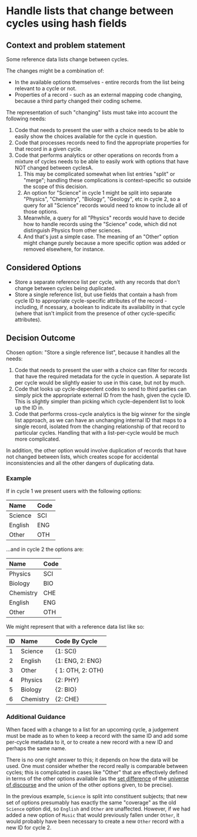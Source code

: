 # Handle lists that change between cycles using hash fields

## Context and problem statement

Some reference data lists change between cycles.

The changes might be a combination of:

- In the available options themselves - entire records from the list being relevant to a cycle or not.
- Properties of a record - such as an external mapping code changing, because a third party changed their coding scheme.

The representation of such "changing" lists must take into account the following needs:

1. Code that needs to present the user with a choice needs to be able to easily show the choices available for the cycle in question.
2. Code that processes records need to find the appropriate properties for that record in a given cycle.
3. Code that performs analytics or other operations on records from a mixture of cycles needs to be able to easily work with options that have NOT changed between cyclesA.
   1. This may be complicated somewhat when list entries "split" or "merge"; handling these complications is context-specific so outside the scope of this decision.
     1. An option for "Science" in cycle 1 might be split into separate "Physics", "Chemistry", "Biology", "Geology", etc in cycle 2, so a query for all "Science" records would need to know to include all of those options.
     2. Meanwhile, a query for all "Physics" records would have to decide how to handle records using the "Science" code, which did not distinguish Physics from other sciences.
     3. And that's just a simple case. The meaning of an "Other" option might change purely because a more specific option was added or removed elsewhere, for instance.

## Considered Options

* Store a separate reference list per cycle, with any records that don't change between cycles being duplicated.
* Store a single reference list, but use fields that contain a hash from cycle ID to appropriate cycle-specific attributes of the record - including, if ncessary, a boolean to indicate its availability in that cycle (where that isn't implicit from the presence of other cycle-specific attributes).

## Decision Outcome

Chosen option: "Store a single reference list", because it handles all the needs:

1. Code that needs to present the user with a choice can filter for records that have the required metadata for the cycle in question. A separate list per cycle would be slightly easier to use in this case, but not by much.
2. Code that looks up cycle-dependent codes to send to third parties can simply pick the appropriate external ID from the hash, given the cycle ID. This is slightly simpler than picking which cycle-dependent list to look up the ID in.
3. Code that performs cross-cycle analytics is the big winner for the single list approach, as we can have an unchanging internal ID that maps to a single record, isolated from the changing relationship of that record to particular cycles. Handling that with a list-per-cycle would be much more complicated.

In addition, the other option would involve duplication of records that have not changed between lists, which creates scope for accidental inconsistencies and all the other dangers of duplicating data.

### Example

If in cycle 1 we present users with the following options:

| Name | Code |
|:-----|:-----|
| Science     | SCI     |
| English | ENG |
| Other | OTH |

...and in cycle 2 the options are:

| Name | Code |
|:-----|:-----|
| Physics     | SCI     |
| Biology | BIO |
| Chemistry |CHE |
| English | ENG |
| Other | OTH |

We might represent that with a reference data list like so:

| ID | Name | Code By Cycle |
|:-----|:-----|:-----|
| 1 | Science | {1: SCI} |
| 2 | English | {1: ENG, 2: ENG} |
| 3 | Other | { 1: OTH, 2: OTH} |
| 4 | Physics | {2: PHY} |
| 5 | Biology | {2: BIO} |
| 6 | Chemistry | {2: CHE} |

### Additional Guidance

When faced with a change to a list for an upcoming cycle, a judgement must be made as to when to keep a record with the same ID and add some per-cycle metadata to it, or to create a new record with a new ID and perhaps the same name.

There is no one right answer to this; it depends on how the data will be used. One must consider whether the record really is comparable between cycles; this is complicated in cases like "Other" that are effectively defined in terms of the other options available (as the [set difference](https://en.wikipedia.org/wiki/Set_difference) of the [universe of discourse](https://en.wikipedia.org/wiki/Domain_of_discourse) and the union of the other options given, to be precise).

In the previous example, `Science` is split into constituent subjects; that new set of options presumably has exactly the same "coverage" as the old `Science` option did, so `English` and `Other` are unaffected. However, if we had added a new option of `Music` that would previously fallen under `Other`, it would probably have been necessary to create a new `Other` record with a new ID for cycle 2.
